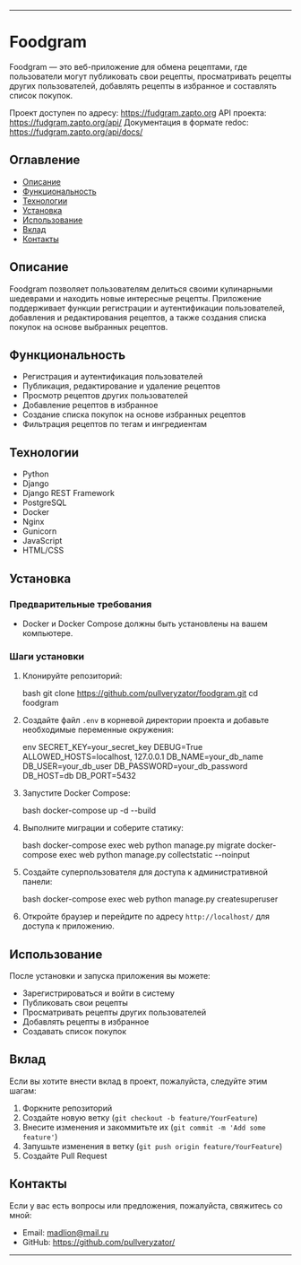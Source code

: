 
---

# Foodgram

Foodgram — это веб-приложение для обмена рецептами, где пользователи могут публиковать свои рецепты, просматривать рецепты других пользователей, добавлять рецепты в избранное и составлять список покупок.

Проект доступен по адресу: https://fudgram.zapto.org
API проекта: https://fudgram.zapto.org/api/
Документация в формате redoc: https://fudgram.zapto.org/api/docs/

## Оглавление

- [Описание](#описание)
- [Функциональность](#функциональность)
- [Технологии](#технологии)
- [Установка](#установка)
- [Использование](#использование)
- [Вклад](#вклад)
- [Контакты](#контакты)

## Описание

Foodgram позволяет пользователям делиться своими кулинарными шедеврами и находить новые интересные рецепты. Приложение поддерживает функции регистрации и аутентификации пользователей, добавления и редактирования рецептов, а также создания списка покупок на основе выбранных рецептов.

## Функциональность

- Регистрация и аутентификация пользователей
- Публикация, редактирование и удаление рецептов
- Просмотр рецептов других пользователей
- Добавление рецептов в избранное
- Создание списка покупок на основе избранных рецептов
- Фильтрация рецептов по тегам и ингредиентам

## Технологии

- Python
- Django
- Django REST Framework
- PostgreSQL
- Docker
- Nginx
- Gunicorn
- JavaScript
- HTML/CSS

## Установка

### Предварительные требования

- Docker и Docker Compose должны быть установлены на вашем компьютере.

### Шаги установки

1. Клонируйте репозиторий:

    bash
    git clone https://github.com/pullveryzator/foodgram.git
    cd foodgram
    

2. Создайте файл `.env` в корневой директории проекта и добавьте необходимые переменные окружения:

    env
    SECRET_KEY=your_secret_key
    DEBUG=True
    ALLOWED_HOSTS=localhost, 127.0.0.1
    DB_NAME=your_db_name
    DB_USER=your_db_user
    DB_PASSWORD=your_db_password
    DB_HOST=db
    DB_PORT=5432
    

3. Запустите Docker Compose:

    bash
    docker-compose up -d --build
    

4. Выполните миграции и соберите статику:

    bash
    docker-compose exec web python manage.py migrate
    docker-compose exec web python manage.py collectstatic --noinput
    

5. Создайте суперпользователя для доступа к административной панели:

    bash
    docker-compose exec web python manage.py createsuperuser
    

6. Откройте браузер и перейдите по адресу `http://localhost/` для доступа к приложению.

## Использование

После установки и запуска приложения вы можете:

- Зарегистрироваться и войти в систему
- Публиковать свои рецепты
- Просматривать рецепты других пользователей
- Добавлять рецепты в избранное
- Создавать список покупок

## Вклад

Если вы хотите внести вклад в проект, пожалуйста, следуйте этим шагам:

1. Форкните репозиторий
2. Создайте новую ветку (`git checkout -b feature/YourFeature`)
3. Внесите изменения и закоммитьте их (`git commit -m 'Add some feature'`)
4. Запушьте изменения в ветку (`git push origin feature/YourFeature`)
5. Создайте Pull Request

## Контакты

Если у вас есть вопросы или предложения, пожалуйста, свяжитесь со мной:

- Email: madlion@mail.ru
- GitHub: https://github.com/pullveryzator/

---
